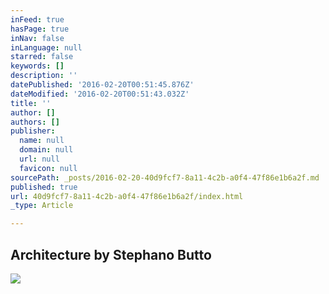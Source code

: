 ```yaml
---
inFeed: true
hasPage: true
inNav: false
inLanguage: null
starred: false
keywords: []
description: ''
datePublished: '2016-02-20T00:51:45.876Z'
dateModified: '2016-02-20T00:51:43.032Z'
title: ''
author: []
authors: []
publisher:
  name: null
  domain: null
  url: null
  favicon: null
sourcePath: _posts/2016-02-20-40d9fcf7-8a11-4c2b-a0f4-47f86e1b6a2f.md
published: true
url: 40d9fcf7-8a11-4c2b-a0f4-47f86e1b6a2f/index.html
_type: Article

---
```

## Architecture by Stephano Butto
![](https://the-grid-user-content.s3-us-west-2.amazonaws.com/00f5bfbd-65d3-43e1-9361-438b3ed122bd.jpg)